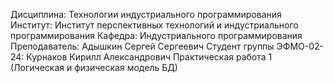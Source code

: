 Дисциплина: Технологии индустриального программирования
Институт: Институт перспективных технологий и индустриального программирования
Кафедра: Индустриального программирования
Преподаватель: Адышкин Сергей Сергеевич
Студент группы ЭФМО-02-24: Курнаков Кирилл Александрович
Практическая работа 1 (Логическая и физическая модель БД)
